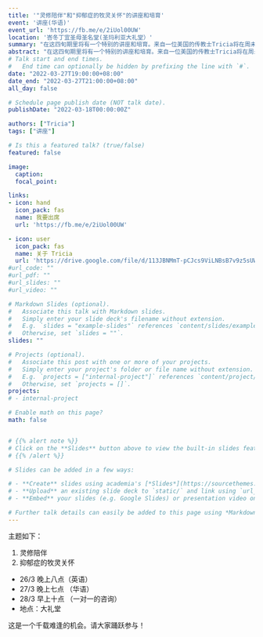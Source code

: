 ```yaml
---
title: '"灵修陪伴"和"抑郁症的牧灵关怀"的讲座和培育'
event: '讲座(华语)'
event_url: 'https://fb.me/e/2iUol00UW'
location: '峇冬丁宜圣母圣名堂(圣玛利亚大礼堂）'
summary: "在这四旬期里将有一个特别的讲座和培育。来自一位美国的传教士Tricia将在周未进行讲座，及在隔天星期一她将提供一对一的咨询。"
abstract: "在这四旬期里将有一个特别的讲座和培育。来自一位美国的传教士Tricia将在周未进行讲座，及在隔天星期一她将提供一对一的咨询。"
# Talk start and end times.
#   End time can optionally be hidden by prefixing the line with `#`.
date: "2022-03-27T19:00:00+08:00"
date_end: "2022-03-27T21:00:00+08:00"
all_day: false

# Schedule page publish date (NOT talk date).
publishDate: "2022-03-18T00:00:00Z"

authors: ["Tricia"]
tags: ["讲座"]

# Is this a featured talk? (true/false)
featured: false

image:
  caption:
  focal_point:

links:
- icon: hand
  icon_pack: fas
  name: 我要出席
  url: 'https://fb.me/e/2iUol00UW'

- icon: user
  icon_pack: fas
  name: 关于 Tricia
  url: 'https://drive.google.com/file/d/113JBNMmT-pCJcs9ViLNBsB7v9z5sUWDX/view?usp=sharing'
#url_code: ""
#url_pdf: ""
#url_slides: ""
#url_video: ""

# Markdown Slides (optional).
#   Associate this talk with Markdown slides.
#   Simply enter your slide deck's filename without extension.
#   E.g. `slides = "example-slides"` references `content/slides/example-slides.md`.
#   Otherwise, set `slides = ""`.
slides: ""

# Projects (optional).
#   Associate this post with one or more of your projects.
#   Simply enter your project's folder or file name without extension.
#   E.g. `projects = ["internal-project"]` references `content/project/deep-learning/index.md`.
#   Otherwise, set `projects = []`.
projects:
# - internal-project

# Enable math on this page?
math: false


# {{% alert note %}}
# Click on the **Slides** button above to view the built-in slides feature.
# {{% /alert %}}

# Slides can be added in a few ways:

# - **Create** slides using academia's [*Slides*](https://sourcethemes.com/academic/docs/managing-content/#create-slides) feature and link using `slides` parameter in the front matter of the talk file
# - **Upload** an existing slide deck to `static/` and link using `url_slides` parameter in the front matter of the talk file
# - **Embed** your slides (e.g. Google Slides) or presentation video on this page using [shortcodes](https://sourcethemes.com/academic/docs/writing-markdown-latex/).

# Further talk details can easily be added to this page using *Markdown* and $\rm \LaTeX$ math code.
---
```


主题如下：
1. 灵修陪伴
2. 抑郁症的牧灵关怀

- 26/3 晚上八点（英语）
- 27/3 晚上七点 （华语）
- 28/3 早上十点 （一对一的咨询）
- 地点：大礼堂

这是一个千载难逢的机会。请大家踊跃参与！

